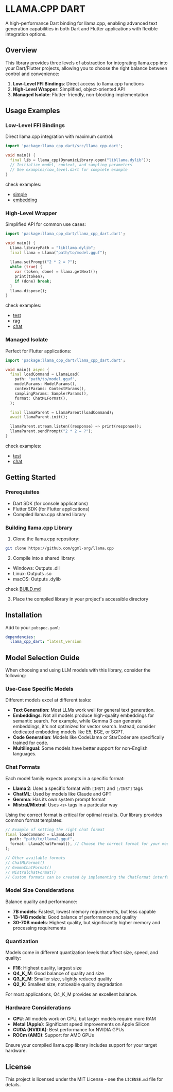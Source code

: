 # LLAMA.CPP DART

A high-performance Dart binding for llama.cpp, enabling advanced text generation capabilities in both Dart and Flutter applications with flexible integration options.

## Overview

This library provides three levels of abstraction for integrating llama.cpp into your Dart/Flutter projects, allowing you to choose the right balance between control and convenience:

1. **Low-Level FFI Bindings**: Direct access to llama.cpp functions
2. **High-Level Wrapper**: Simplified, object-oriented API
3. **Managed Isolate**: Flutter-friendly, non-blocking implementation

## Usage Examples

### Low-Level FFI Bindings
Direct llama.cpp integration with maximum control:
```dart
import 'package:llama_cpp_dart/src/llama_cpp.dart';

void main() {
  final lib = llama_cpp(DynamicLibrary.open("libllama.dylib"));
  // Initialize model, context, and sampling parameters
  // See examples/low_level.dart for complete example
}
```

check examples:
- [simple](example/simple.dart)
- [embedding](example/embedding_raw.dart)

### High-Level Wrapper
Simplified API for common use cases:
```dart
import 'package:llama_cpp_dart/llama_cpp_dart.dart';

void main() {
  Llama.libraryPath = "libllama.dylib";
  final llama = Llama("path/to/model.gguf");
  
  llama.setPrompt("2 * 2 = ?");
  while (true) {
    var (token, done) = llama.getNext();
    print(token);
    if (done) break;
  }
  llama.dispose();
}
```

check examples:
- [test](example/test.dart)
- [rag](example/rag.dart)
- [chat](example/chat_cli.dart)


### Managed Isolate
Perfect for Flutter applications:
```dart
import 'package:llama_cpp_dart/llama_cpp_dart.dart';

void main() async {
  final loadCommand = LlamaLoad(
    path: "path/to/model.gguf",
    modelParams: ModelParams(),
    contextParams: ContextParams(),
    samplingParams: SamplerParams(),
    format: ChatMLFormat(),
  );

  final llamaParent = LlamaParent(loadCommand);
  await llamaParent.init();

  llamaParent.stream.listen((response) => print(response));
  llamaParent.sendPrompt("2 * 2 = ?");
}
```

check examples:
- [test](example/test_isolated.dart)
- [chat](example/chat_cli_isolated.dart)

## Getting Started

### Prerequisites
- Dart SDK (for console applications)
- Flutter SDK (for Flutter applications)
- Compiled llama.cpp shared library

### Building llama.cpp Library

1. Clone the llama.cpp repository:
```bash
git clone https://github.com/ggml-org/llama.cpp
```

2. Compile into a shared library:
- Windows: Outputs .dll
- Linux: Outputs .so
- macOS: Outputs .dylib

check [BUILD.md](BUILD.md)

3. Place the compiled library in your project's accessible directory

## Installation

Add to your `pubspec.yaml`:
```yaml
dependencies:
  llama_cpp_dart: ^latest_version
```

## Model Selection Guide

When choosing and using LLM models with this library, consider the following:

### Use-Case Specific Models

Different models excel at different tasks:

- **Text Generation**: Most LLMs work well for general text generation.
- **Embeddings**: Not all models produce high-quality embeddings for semantic search. For example, while Gemma 3 can generate embeddings, it's not optimized for vector search. Instead, consider dedicated embedding models like E5, BGE, or SGPT.
- **Code Generation**: Models like CodeLlama or StarCoder are specifically trained for code.
- **Multilingual**: Some models have better support for non-English languages.

### Chat Formats

Each model family expects prompts in a specific format:

- **Llama 2**: Uses a specific format with `[INST]` and `[/INST]` tags
- **ChatML**: Used by models like Claude and GPT
- **Gemma**: Has its own system prompt format
- **Mistral/Mixtral**: Uses `<s>` tags in a particular way

Using the correct format is critical for optimal results. Our library provides common format templates:

```dart
// Example of setting the right chat format
final loadCommand = LlamaLoad(
  path: "path/to/llama2.gguf",
  format: Llama2ChatFormat(), // Choose the correct format for your model
);

// Other available formats
// ChatMLFormat()
// GemmaChatFormat()
// MistralChatFormat()
// Custom formats can be created by implementing the ChatFormat interface
```

### Model Size Considerations

Balance quality and performance:

- **7B models**: Fastest, lowest memory requirements, but less capable
- **13-14B models**: Good balance of performance and quality
- **30-70B models**: Highest quality, but significantly higher memory and processing requirements

### Quantization

Models come in different quantization levels that affect size, speed, and quality:

- **F16**: Highest quality, largest size
- **Q4_K_M**: Good balance of quality and size
- **Q3_K_M**: Smaller size, slightly reduced quality
- **Q2_K**: Smallest size, noticeable quality degradation

For most applications, Q4_K_M provides an excellent balance.

### Hardware Considerations

- **CPU**: All models work on CPU, but larger models require more RAM
- **Metal (Apple)**: Significant speed improvements on Apple Silicon
- **CUDA (NVIDIA)**: Best performance for NVIDIA GPUs
- **ROCm (AMD)**: Support for AMD GPUs

Ensure your compiled llama.cpp library includes support for your target hardware.

## License

This project is licensed under the MIT License - see the `LICENSE.md` file for details.